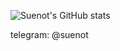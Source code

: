 ![Suenot's GitHub stats](https://github-readme-stats.vercel.app/api?username=suenot)

telegram: @suenot
